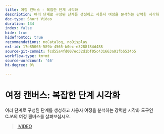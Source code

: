 ```yaml
---
title: 여정 캔버스 - 복잡한 단계 시각화
description: 여러 단계로 구성된 단계를 생성하고 사용자 여정을 분석하는 강력한 시각화 도구인 CJA의 여정 캔버스를 살펴보십시오.
doc-type: Short Video
duration: 134
index: false
hide: true
hidefromtoc: true
recommendations: noCatalog, noDisplay
exl-id: 17e85065-589b-4565-b0ec-e3288f84d488
source-git-commit: fcd55a4fd007ec32d1bf05c431663a01fbb534b5
workflow-type: tm+mt
source-wordcount: '46'
ht-degree: 0%

---
```


# 여정 캔버스: 복잡한 단계 시각화

여러 단계로 구성된 단계를 생성하고 사용자 여정을 분석하는 강력한 시각화 도구인 CJA의 여정 캔버스를 살펴보십시오.

<!-- 72_S103_3442450_134_journey-canvas-visualizing-complex-funnels -->
>[!VIDEO](https://video.tv.adobe.com/v/3458364/?learn=on&enablevpops=true)
